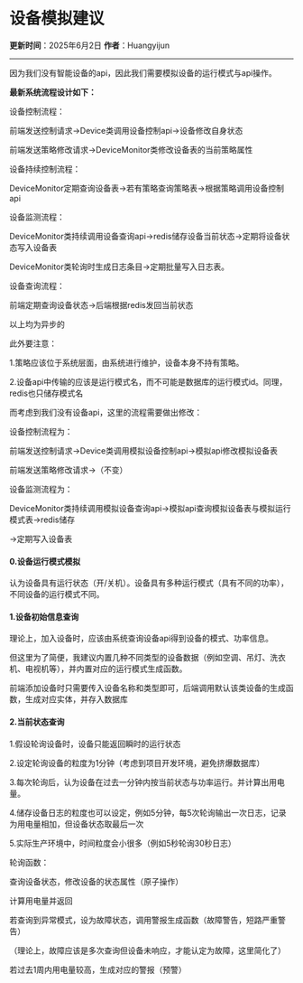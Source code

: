 # 设备模拟建议

**更新时间**：2025年6月2日
**作者**：Huangyijun

 

------

因为我们没有智能设备的api，因此我们需要模拟设备的运行模式与api操作。



**最新系统流程设计如下：**

设备控制流程：

前端发送控制请求->Device类调用设备控制api->设备修改自身状态

前端发送策略修改请求->DeviceMonitor类修改设备表的当前策略属性

设备持续控制流程：

DeviceMonitor定期查询设备表->若有策略查询策略表->根据策略调用设备控制api

设备监测流程：

DeviceMonitor类持续调用设备查询api->redis储存设备当前状态->定期将设备状态写入设备表

DeviceMonitor类轮询时生成日志条目->定期批量写入日志表。

设备查询流程：

前端定期查询设备状态->后端根据redis发回当前状态



以上均为异步的

此外要注意：

1.策略应该位于系统层面，由系统进行维护，设备本身不持有策略。

2.设备api中传输的应该是运行模式名，而不可能是数据库的运行模式id。同理，redis也只储存模式名



而考虑到我们没有设备api，这里的流程需要做出修改：

设备控制流程为：

前端发送控制请求->Device类调用模拟设备控制api->模拟api修改模拟设备表

前端发送策略修改请求->（不变）

设备监测流程为：

DeviceMonitor类持续调用模拟设备查询api->模拟api查询模拟设备表与模拟运行模式表->redis储存

->定期写入设备表









#### 0.设备运行模式模拟

认为设备具有运行状态（开/关机）。设备具有多种运行模式（具有不同的功率），不同设备的运行模式不同。



#### 1.设备初始信息查询

理论上，加入设备时，应该由系统查询设备api得到设备的模式、功率信息。

但这里为了简便，我建议内置几种不同类型的设备数据（例如空调、吊灯、洗衣机、电视机等），并内置对应的运行模式生成函数。

前端添加设备时只需要传入设备名称和类型即可，后端调用默认该类设备的生成函数，生成对应实体，并存入数据库





#### 2.当前状态查询

1.假设轮询设备时，设备只能返回瞬时的运行状态

2.设定轮询设备的粒度为1分钟（考虑到项目开发环境，避免挤爆数据库）

3.每次轮询后，认为设备在过去一分钟内按当前状态与功率运行。并计算出用电量。

4.储存设备日志的粒度也可以设定，例如5分钟，每5次轮询输出一次日志，记录为用电量相加，但设备状态取最后一次

5.实际生产环境中，时间粒度会小很多（例如5秒轮询30秒日志）





轮询函数：

查询设备状态，修改设备的状态属性（原子操作）

计算用电量并返回

若查询到异常模式，设为故障状态，调用警报生成函数（故障警告，短路严重警告）

（理论上，故障应该是多次查询但设备未响应，才能认定为故障，这里简化了）

若过去1周内用电量较高，生成对应的警报（预警）





#### 